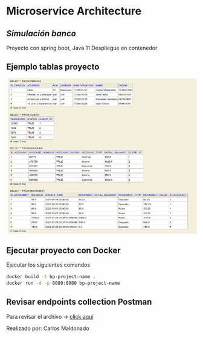 # Microservice Architecture
## _Simulación banco_

Proyecto con spring boot, Java 11
Despliegue en contenedor

## Ejemplo tablas proyecto
![Tablas](images/Tablas.png?raw=true "Tablas ejemplo")

## Ejecutar proyecto con Docker
Ejecutar los siguientes comandos

```sh
docker build -t bp-project-name .
docker run -d -p 8080:8080 bp-project-name
```
## Revisar endpoints collection Postman

Para revisar el archivo -> [click aquí](https://github.com/cmaldonado98/MicroservicesArchitectureCM/blob/4ddfaeb025d268a54579b267e4de4aff609aaadf/CollectionPostman/BP%20Microservices%20architecture.postman_collection.json)

Realizado por: Carlos Maldonado
